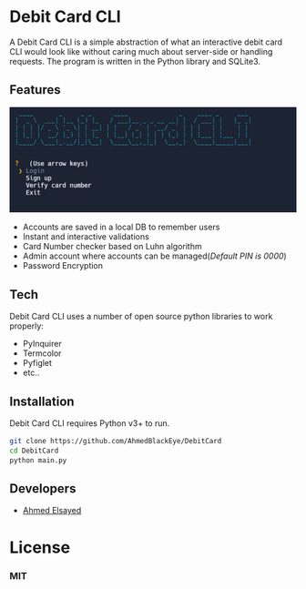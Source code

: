 # Debit Card CLI


A Debit Card CLI is a simple abstraction of what an interactive debit card CLI would look like without caring much about server-side or handling requests. The program is written in the Python library and SQLite3.

## Features
![Image](https://github.com/AhmedBlackEye/DebitCard/blob/main/Debitcard.jpg?raw=true)
- Accounts are saved in a local DB to remember users
- Instant and interactive validations
- Card Number checker based on Luhn algorithm
- Admin account where accounts can be managed(_Default PIN is 0000_)
- Password Encryption
## Tech

Debit Card CLI uses a number of open source python libraries to work properly:

- PyInquirer
- Termcolor
- Pyfiglet
- etc..

## Installation

Debit Card CLI requires Python v3+ to run.

```sh
git clone https://github.com/AhmedBlackEye/DebitCard
cd DebitCard
python main.py
```

## Developers
- [Ahmed Elsayed](https://github.com/AhmedBlackEye)

# License

### **MIT**


 
